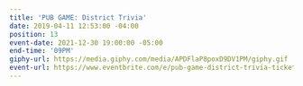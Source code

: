 ```yaml
---
title: 'PUB GAME: District Trivia'
date: 2019-04-11 12:53:00 -04:00
position: 13
event-date: 2021-12-30 19:00:00 -05:00
end-time: '09PM'
giphy-url: https://media.giphy.com/media/APDFlaP8poxD9DV1PM/giphy.gif
event-url: https://www.eventbrite.com/e/pub-game-district-trivia-tickets-216014885337
---
```


